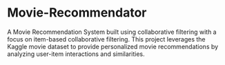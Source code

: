 # Movie-Recommendator
A Movie Recommendation System built using collaborative filtering with a focus on item-based collaborative filtering. This project leverages the Kaggle movie dataset to provide personalized movie recommendations by analyzing user-item interactions and similarities.
